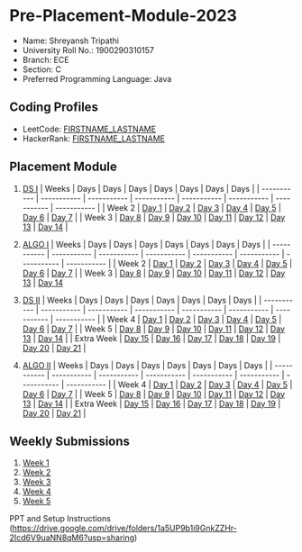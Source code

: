 # Pre-Placement-Module-2023

- Name: Shreyansh Tripathi
- University Roll No.: 1900290310157
- Branch: ECE
- Section: C
- Preferred Programming Language: Java

## Coding Profiles
- LeetCode: [FIRSTNAME_LASTNAME](https://leetcode.com/Shreyansht310/)
- HackerRank: [FIRSTNAME_LASTNAME](https://www.hackerrank.com/Shreyansht03)

## Placement Module
1. [DS I](https://github.com/Shreyansh-Tripathi/Pre-Placement-Module-2023/tree/main/DS%20I)
    | Weeks | Days | Days | Days | Days | Days | Days | Days |
    | ----------- | ----------- | ----------- | ----------- | ----------- | ----------- | ----------- | ----------- | 
    | Week 2 | [Day 1](https://github.com/Shreyansh-Tripathi/Pre-Placement-Module-2023/tree/main/DS%20I/Day%201) | [Day 2](https://github.com/Shreyansh-Tripathi/Pre-Placement-Module-2023/tree/main/DS%20I/Day%202) | [Day 3](https://github.com/Shreyansh-Tripathi/Pre-Placement-Module-2023/tree/main/DS%20I/Day%203) | [Day 4](https://github.com/Shreyansh-Tripathi/Pre-Placement-Module-2023/tree/main/DS%20I/Day%204) | [Day 5](https://github.com/Shreyansh-Tripathi/Pre-Placement-Module-2023/tree/main/DS%20I/Day%205) | [Day 6](https://github.com/Shreyansh-Tripathi/Pre-Placement-Module-2023/tree/main/DS%20I/Day%206) | [Day 7](https://github.com/Shreyansh-Tripathi/Pre-Placement-Module-2023/tree/main/DS%20I/Day%207) |
    | Week 3 | [Day 8](https://github.com/Shreyansh-Tripathi/Pre-Placement-Module-2023/tree/main/DS%20I/Day%208) | [Day 9](https://github.com/Shreyansh-Tripathi/Pre-Placement-Module-2023/tree/main/DS%20I/Day%209) | [Day 10](https://github.com/Shreyansh-Tripathi/Pre-Placement-Module-2023/tree/main/DS%20I/Day%2010) | [Day 11](https://github.com/Shreyansh-Tripathi/Pre-Placement-Module-2023/tree/main/DS%20I/Day%2011) | [Day 12](https://github.com/Shreyansh-Tripathi/Pre-Placement-Module-2023/tree/main/DS%20I/Day%2012) | [Day 13](https://github.com/Shreyansh-Tripathi/Pre-Placement-Module-2023/tree/main/DS%20I/Day%2013) | [Day 14](https://github.com/Shreyansh-Tripathi/Pre-Placement-Module-2023/tree/main/DS%20I/Day%2014) |
    
2. [ALGO I](https://github.com/Shreyansh-Tripathi/Pre-Placement-Module-2023/tree/main/ALGO%20I)
    | Weeks | Days | Days | Days | Days | Days | Days | Days |
    | ----------- | ----------- | ----------- | ----------- | ----------- | ----------- | ----------- | ----------- |
    | Week 2 | [Day 1](https://github.com/Shreyansh-Tripathi/Pre-Placement-Module-2023/tree/main/ALGO%20I/Day%201) | [Day 2](https://github.com/Shreyansh-Tripathi/Pre-Placement-Module-2023/tree/main/ALGO%20I/Day%202) | [Day 3](https://github.com/Shreyansh-Tripathi/Pre-Placement-Module-2023/tree/main/ALGO%20I/Day%203) | [Day 4](https://github.com/Shreyansh-Tripathi/Pre-Placement-Module-2023/tree/main/ALGO%20I/Day%204) | [Day 5](https://github.com/Shreyansh-Tripathi/Pre-Placement-Module-2023/tree/main/ALGO%20I/Day%205) | [Day 6](https://github.com/Shreyansh-Tripathi/Pre-Placement-Module-2023/tree/main/ALGO%20I/Day%206) | [Day 7](https://github.com/Shreyansh-Tripathi/Pre-Placement-Module-2023/tree/main/ALGO%20I/Day%207) |
    | Week 3 | [Day 8](https://github.com/Shreyansh-Tripathi/Pre-Placement-Module-2023/tree/main/ALGO%20I/Day%208) | [Day 9](https://github.com/Shreyansh-Tripathi/Pre-Placement-Module-2023/tree/main/ALGO%20I/Day%209) | [Day 10](https://github.com/Shreyansh-Tripathi/Pre-Placement-Module-2023/tree/main/ALGO%20I/Day%2010) | [Day 11](https://github.com/Shreyansh-Tripathi/Pre-Placement-Module-2023/tree/main/ALGO%20I/Day%2011) | [Day 12](https://github.com/Shreyansh-Tripathi/Pre-Placement-Module-2023/tree/main/ALGO%20I/Day%2012) | [Day 13](https://github.com/Shreyansh-Tripathi/Pre-Placement-Module-2023/tree/main/ALGO%20I/Day%2013) | [Day 14](https://github.com/Shreyansh-Tripathi/Pre-Placement-Module-2023/tree/main/ALGO%20I/Day%2014)  
    
3. [DS II](https://github.com/Shreyansh-Tripathi/Pre-Placement-Module-2023/tree/main/DS%20II)
    | Weeks | Days | Days | Days | Days | Days | Days | Days |
    | ----------- | ----------- | ----------- | ----------- | ----------- | ----------- | ----------- | ----------- |
    | Week 4 | [Day 1](https://github.com/Shreyansh-Tripathi/Pre-Placement-Module-2023/tree/main/DS%20II/Day%201) | [Day 2](https://github.com/Shreyansh-Tripathi/Pre-Placement-Module-2023/tree/main/DS%20II/Day%202) | [Day 3](https://github.com/Shreyansh-Tripathi/Pre-Placement-Module-2023/tree/main/DS%20II/Day%203) | [Day 4](https://github.com/Shreyansh-Tripathi/Pre-Placement-Module-2023/tree/main/DS%20II/Day%204) | [Day 5](https://github.com/Shreyansh-Tripathi/Pre-Placement-Module-2023/tree/main/DS%20II/Day%205) | [Day 6](https://github.com/Shreyansh-Tripathi/Pre-Placement-Module-2023/tree/main/DS%20II/Day%206) | [Day 7](https://github.com/Shreyansh-Tripathi/Pre-Placement-Module-2023/tree/main/DS%20II/Day%207) | 
    | Week 5 | [Day 8](https://github.com/Shreyansh-Tripathi/Pre-Placement-Module-2023/tree/main/DS%20II/Day%208) | [Day 9](https://github.com/Shreyansh-Tripathi/Pre-Placement-Module-2023/tree/main/DS%20II/Day%209) | [Day 10](https://github.com/Shreyansh-Tripathi/Pre-Placement-Module-2023/tree/main/DS%20II/Day%2010) | [Day 11](https://github.com/Shreyansh-Tripathi/Pre-Placement-Module-2023/tree/main/DS%20II/Day%2011) | [Day 12](https://github.com/Shreyansh-Tripathi/Pre-Placement-Module-2023/tree/main/DS%20II/Day%2012) | [Day 13](https://github.com/Shreyansh-Tripathi/Pre-Placement-Module-2023/tree/main/DS%20II/Day%2013) | [Day 14](https://github.com/Shreyansh-Tripathi/Pre-Placement-Module-2023/tree/main/DS%20II/Day%2014) |
    | Extra Week | [Day 15](https://github.com/Shreyansh-Tripathi/Pre-Placement-Module-2023/tree/main/DS%20II/Day%2015) | [Day 16](https://github.com/Shreyansh-Tripathi/Pre-Placement-Module-2023/tree/main/DS%20II/Day%2016) | [Day 17](https://github.com/Shreyansh-Tripathi/Pre-Placement-Module-2023/tree/main/DS%20II/Day%2017) | [Day 18](https://github.com/Shreyansh-Tripathi/Pre-Placement-Module-2023/tree/main/DS%20II/Day%2018) | [Day 19](https://github.com/Shreyansh-Tripathi/Pre-Placement-Module-2023/tree/main/DS%20II/Day%2019) | [Day 20](https://github.com/Shreyansh-Tripathi/Pre-Placement-Module-2023/tree/main/DS%20II/Day%2020) | [Day 21](https://github.com/Shreyansh-Tripathi/Pre-Placement-Module-2023/tree/main/DS%20II/Day%2021) |
    
4. [ALGO II](https://github.com/Shreyansh-Tripathi/Pre-Placement-Module-2023/tree/main/ALGO%20II)
    | Weeks | Days | Days | Days | Days | Days | Days | Days |
    | ----------- | ----------- | ----------- | ----------- | ----------- | ----------- | ----------- | ----------- |
    | Week 4 | [Day 1](https://github.com/Shreyansh-Tripathi/Pre-Placement-Module-2023/tree/main/ALGO%20II/Day%201) | [Day 2](https://github.com/Shreyansh-Tripathi/Pre-Placement-Module-2023/tree/main/ALGO%20II/Day%202) | [Day 3](https://github.com/Shreyansh-Tripathi/Pre-Placement-Module-2023/tree/main/ALGO%20II/Day%203) | [Day 4](https://github.com/Shreyansh-Tripathi/Pre-Placement-Module-2023/tree/main/ALGO%20II/Day%204) | [Day 5](https://github.com/Shreyansh-Tripathi/Pre-Placement-Module-2023/tree/main/ALGO%20II/Day%205) | [Day 6](https://github.com/Shreyansh-Tripathi/Pre-Placement-Module-2023/tree/main/ALGO%20II/Day%206) | [Day 7](https://github.com/Shreyansh-Tripathi/Pre-Placement-Module-2023/tree/main/ALGO%20II/Day%207) |
    | Week 5 | [Day 8](https://github.com/Shreyansh-Tripathi/Pre-Placement-Module-2023/tree/main/ALGO%20II/Day%208) | [Day 9](https://github.com/Shreyansh-Tripathi/Pre-Placement-Module-2023/tree/main/ALGO%20II/Day%209) | [Day 10](https://github.com/Shreyansh-Tripathi/Pre-Placement-Module-2023/tree/main/ALGO%20II/Day%2010) | [Day 11](https://github.com/Shreyansh-Tripathi/Pre-Placement-Module-2023/tree/main/ALGO%20II/Day%2011) | [Day 12](https://github.com/Shreyansh-Tripathi/Pre-Placement-Module-2023/tree/main/ALGO%20II/Day%2012) | [Day 13](https://github.com/Shreyansh-Tripathi/Pre-Placement-Module-2023/tree/main/ALGO%20II/Day%2013) | [Day 14](https://github.com/Shreyansh-Tripathi/Pre-Placement-Module-2023/tree/main/ALGO%20II/Day%2014) |
    | Extra Week | [Day 15](https://github.com/Shreyansh-Tripathi/Pre-Placement-Module-2023/tree/main/ALGO%20II/Day%2015) | [Day 16](https://github.com/Shreyansh-Tripathi/Pre-Placement-Module-2023/tree/main/ALGO%20II/Day%2016) | [Day 17](https://github.com/Shreyansh-Tripathi/Pre-Placement-Module-2023/tree/main/ALGO%20II/Day%2017) | [Day 18](https://github.com/Shreyansh-Tripathi/Pre-Placement-Module-2023/tree/main/ALGO%20II/Day%2018) | [Day 19](https://github.com/Shreyansh-Tripathi/Pre-Placement-Module-2023/tree/main/ALGO%20II/Day%2019) | [Day 20](https://github.com/Shreyansh-Tripathi/Pre-Placement-Module-2023/tree/main/ALGO%20II/Day%2020) | [Day 21](https://github.com/Shreyansh-Tripathi/Pre-Placement-Module-2023/tree/main/ALGO%20II/Day%2021) |

## Weekly Submissions
1. [Week 1](https://github.com/Shreyansh-Tripathi/Pre-Placement-Module-2023/tree/main/Weekly%20Submissions/Week%201)
2. [Week 2](https://github.com/Shreyansh-Tripathi/Pre-Placement-Module-2023/tree/main/Weekly%20Submissions/Week%202)
3. [Week 3](https://github.com/Shreyansh-Tripathi/Pre-Placement-Module-2023/tree/main/Weekly%20Submissions/Week%203)
4. [Week 4](https://github.com/Shreyansh-Tripathi/Pre-Placement-Module-2023/tree/main/Weekly%20Submissions/Week%204)
5. [Week 5](https://github.com/Shreyansh-Tripathi/Pre-Placement-Module-2023/tree/main/Weekly%20Submissions/Week%205)


PPT and Setup Instructions    
(https://drive.google.com/drive/folders/1a5UP9b1i9GnkZZHr-2Icd6V9uaNN8qM6?usp=sharing)
